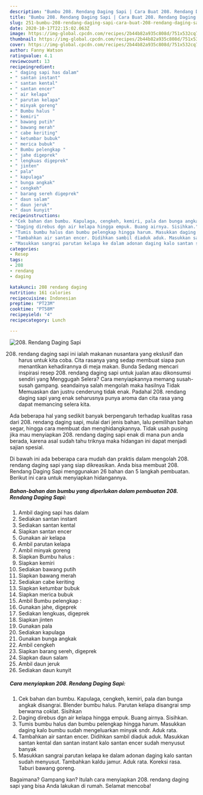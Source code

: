 ```yaml
---
description: "Bumbu 208. Rendang Daging Sapi | Cara Buat 208. Rendang Daging Sapi Yang Sedap"
title: "Bumbu 208. Rendang Daging Sapi | Cara Buat 208. Rendang Daging Sapi Yang Sedap"
slug: 251-bumbu-208-rendang-daging-sapi-cara-buat-208-rendang-daging-sapi-yang-sedap
date: 2020-10-17T22:15:02.063Z
image: https://img-global.cpcdn.com/recipes/2b44b82a935c808d/751x532cq70/208-rendang-daging-sapi-foto-resep-utama.jpg
thumbnail: https://img-global.cpcdn.com/recipes/2b44b82a935c808d/751x532cq70/208-rendang-daging-sapi-foto-resep-utama.jpg
cover: https://img-global.cpcdn.com/recipes/2b44b82a935c808d/751x532cq70/208-rendang-daging-sapi-foto-resep-utama.jpg
author: Fanny Watson
ratingvalue: 4.1
reviewcount: 13
recipeingredient:
- " daging sapi has dalam"
- " santan instant"
- " santan kental"
- " santan encer"
- " air kelapa"
- " parutan kelapa"
- " minyak goreng"
- " Bumbu halus "
- " kemiri"
- " bawang putih"
- " bawang merah"
- " cabe keriting"
- " ketumbar bubuk"
- " merica bubuk"
- " Bumbu pelengkap "
- " jahe digeprek"
- " lengkuas digeprek"
- " jinten"
- " pala"
- " kapulaga"
- " bunga angkak"
- " cengkeh"
- " barang sereh digeprek"
- " daun salam"
- " daun jeruk"
- " daun kunyit"
recipeinstructions:
- "Cek bahan dan bumbu. Kapulaga, cengkeh, kemiri, pala dan bunga angkak disangrai. Blender bumbu halus. Parutan kelapa disangrai smp berwarna coklat. Sisihkan"
- "Daging direbus dgn air kelapa hingga empuk. Buang airnya. Sisihkan."
- "Tumis bumbu halus dan bumbu pelengkap hingga harum. Masukkan daging kalo bumbu sudah mengeluarkan minyak sndr. Aduk rata."
- "Tambahkan air santan encer. Didihkan sambil diaduk aduk. Masukkan santan kental dan santan instant kalo santan encer sudah menyusut banyak"
- "Masukkan sangrai parutan kelapa ke dalam adonan daging kalo santan sudah menyusut. Tambahkan kaldu jamur. Aduk rata. Koreksi rasa. Taburi bawang goreng."
categories:
- Resep
tags:
- 208
- rendang
- daging

katakunci: 208 rendang daging 
nutrition: 161 calories
recipecuisine: Indonesian
preptime: "PT23M"
cooktime: "PT58M"
recipeyield: "4"
recipecategory: Lunch

---
```



![208. Rendang Daging Sapi](https://img-global.cpcdn.com/recipes/2b44b82a935c808d/751x532cq70/208-rendang-daging-sapi-foto-resep-utama.jpg)


208. rendang daging sapi ini ialah makanan nusantara yang ekslusif dan harus untuk kita coba. Cita rasanya yang sedap membuat siapa pun menantikan kehadirannya di meja makan.
Bunda Sedang mencari inspirasi resep 208. rendang daging sapi untuk jualan atau dikonsumsi sendiri yang Menggugah Selera? Cara menyiapkannya memang susah-susah gampang. seandainya salah mengolah maka hasilnya Tidak Memuaskan dan justru cenderung tidak enak. Padahal 208. rendang daging sapi yang enak seharusnya punya aroma dan cita rasa yang dapat memancing selera kita.

Ada beberapa hal yang sedikit banyak berpengaruh terhadap kualitas rasa dari 208. rendang daging sapi, mulai dari jenis bahan, lalu pemilihan bahan segar, hingga cara membuat dan menghidangkannya. Tidak usah pusing jika mau menyiapkan 208. rendang daging sapi enak di mana pun anda berada, karena asal sudah tahu triknya maka hidangan ini dapat menjadi sajian spesial.




Di bawah ini ada beberapa cara mudah dan praktis dalam mengolah 208. rendang daging sapi yang siap dikreasikan. Anda bisa membuat 208. Rendang Daging Sapi menggunakan 26 bahan dan 5 langkah pembuatan. Berikut ini cara untuk menyiapkan hidangannya.

<!--inarticleads1-->

##### Bahan-bahan dan bumbu yang diperlukan dalam pembuatan 208. Rendang Daging Sapi:

1. Ambil  daging sapi has dalam
1. Sediakan  santan instant
1. Sediakan  santan kental
1. Siapkan  santan encer
1. Gunakan  air kelapa
1. Ambil  parutan kelapa
1. Ambil  minyak goreng
1. Siapkan  Bumbu halus :
1. Siapkan  kemiri
1. Sediakan  bawang putih
1. Siapkan  bawang merah
1. Sediakan  cabe keriting
1. Siapkan  ketumbar bubuk
1. Siapkan  merica bubuk
1. Ambil  Bumbu pelengkap :
1. Gunakan  jahe, digeprek
1. Sediakan  lengkuas, digeprek
1. Siapkan  jinten
1. Gunakan  pala
1. Sediakan  kapulaga
1. Gunakan  bunga angkak
1. Ambil  cengkeh
1. Siapkan  barang sereh, digeprek
1. Siapkan  daun salam
1. Ambil  daun jeruk
1. Sediakan  daun kunyit




<!--inarticleads2-->

##### Cara menyiapkan 208. Rendang Daging Sapi:

1. Cek bahan dan bumbu. Kapulaga, cengkeh, kemiri, pala dan bunga angkak disangrai. Blender bumbu halus. Parutan kelapa disangrai smp berwarna coklat. Sisihkan
1. Daging direbus dgn air kelapa hingga empuk. Buang airnya. Sisihkan.
1. Tumis bumbu halus dan bumbu pelengkap hingga harum. Masukkan daging kalo bumbu sudah mengeluarkan minyak sndr. Aduk rata.
1. Tambahkan air santan encer. Didihkan sambil diaduk aduk. Masukkan santan kental dan santan instant kalo santan encer sudah menyusut banyak
1. Masukkan sangrai parutan kelapa ke dalam adonan daging kalo santan sudah menyusut. Tambahkan kaldu jamur. Aduk rata. Koreksi rasa. Taburi bawang goreng.




Bagaimana? Gampang kan? Itulah cara menyiapkan 208. rendang daging sapi yang bisa Anda lakukan di rumah. Selamat mencoba!

